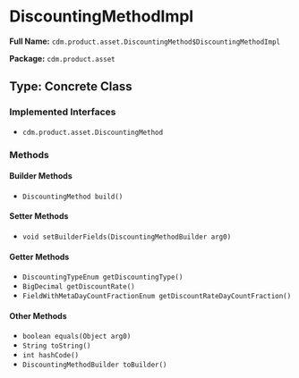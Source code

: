 # DiscountingMethodImpl

**Full Name:** `cdm.product.asset.DiscountingMethod$DiscountingMethodImpl`

**Package:** `cdm.product.asset`

## Type: Concrete Class

### Implemented Interfaces

- `cdm.product.asset.DiscountingMethod`

### Methods

#### Builder Methods

- `DiscountingMethod build()`

#### Setter Methods

- `void setBuilderFields(DiscountingMethodBuilder arg0)`

#### Getter Methods

- `DiscountingTypeEnum getDiscountingType()`
- `BigDecimal getDiscountRate()`
- `FieldWithMetaDayCountFractionEnum getDiscountRateDayCountFraction()`

#### Other Methods

- `boolean equals(Object arg0)`
- `String toString()`
- `int hashCode()`
- `DiscountingMethodBuilder toBuilder()`

